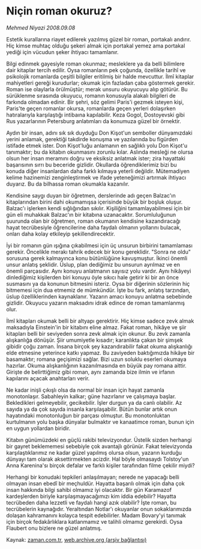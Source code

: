 # Niçin roman okuruz?

*Mehmed Niyazi 2008.09.08*

<tr><td class="metin" colspan="2" style="padding-top: 20px; padding-left: 5px; padding-right: 10px;">Estetik kurallarına riayet edilerek yazılmış güzel bir roman, portakalı andırır. Hiç kimse muhtaç olduğu şekeri almak için portakal yemez ama portakal yediği için vücudun şeker ihtiyacı tamamlanır.</td></tr><tr><td class="metin" colspan="2" style="padding-top: 20px; padding-left: 5px; padding-right: 10px;"><p>Bilgi edinmek gayesiyle roman okunmaz; mesleklere ya da belli bilimlere dair kitaplar tercih edilir. Oysa romanların pek çoğunda, özellikle tarihî ve psikolojik romanlarda çeşitli bilgiler eritilmiş bir halde mevcuttur. İlmî kitaplar mahiyetleri gereği kurudurlar; okumak için fazladan çaba göstermek gerekir. Roman ise olaylarla örülmüştür; merak unsuru okuyucuyu alıp götürür. Bu sürüklenme sırasında okuyucu, romanın konusuyla alakalı bilgileri de farkında olmadan edinir. Bir şehri, söz gelimi Paris'i gezmek isteyen kişi, Paris'te geçen romanlar okursa, romanlarda geçen yerleri dolaşırken hatıralarıyla karşılaştığı intibaına kapılabilir. Keza Gogol, Dostoyevski gibi Rus yazarlarının Petersburg anlatımları da konumuza güzel bir örnektir. 
<p> Aydın bir insan, adını sık sık duyduğu Don Kişot'un semboller dünyamızdaki yerini anlamak, gerektiği takdirde konuşma ve yazılarında bu figürden istifade etmek ister. Don Kişot'luğu anlamanın en sağlıklı yolu Don Kişot'u tanımaktır; bu da kitabın okunmasını zorunlu kılar. Aslında mesleği ne olursa olsun her insan meramını doğru ve eksiksiz anlatmak ister; zira hayattaki başarısının sırrı bu beceride gizlidir. Okullarda öğrendiklerimiz bizi bu konuda diğer insanlardan daha farklı kılmaya yeterli değildir. Mütemadiyen kelime hazinemizi zenginleştirmek ve ifade yeteneğimizi artırmak ihtiyacı duyarız. Bu da bilhassa roman okumakla kazanılır. 
<p> Kendisine saygı duyan bir öğretmen, derslerinde adı geçen Balzac'ın kitaplarından birini dahi okumamışsa içerisinde büyük bir boşluk oluşur. Balzac'ı işlerken kendi sığlığından sıkılır. Kişiliğini tamamlayabilmesi için bir gün eli muhakkak Balzac'ın bir kitabına uzanacaktır. Sorumluluğunun şuurunda olan bir öğretmen, roman okumanın kendisine kazandıracağı hayat tecrübesiyle öğrencilerine daha faydalı olmanın yollarını bulacak, onları daha kolay etkileyip şekillendirecektir. 
<p> İyi bir romanın gün ışığına çıkabilmesi için üç unsurun birbirini tamamlaması gerekir. Öncelikle merakı tahrik edecek bir konu gereklidir. "Sonra ne oldu" sorusuna gerek kalmayınca konu bütünlüğüne kavuşmuştur. İkinci önemli unsur anlatış şeklidir. Üslup, plan dediğimiz bu unsurun ayrılmaz ve en önemli parçasıdır. Aynı konuyu anlatmanın sayısız yolu vardır. Aynı hikâyeyi dinlediğimiz kişilerden biri konuyu öyle sıkıcı hale getirir ki bir an önce susmasını ya da konunun bitmesini isteriz. Oysa bir diğerinin sözlerinin hiç bitmemesi için dua etmemiz de mümkündür. İşte bu fark, anlatış tarzından, üslup özelliklerinden kaynaklanır. Yazarın amacı konuyu anlatma sebebinde gizlidir. Okuyucu yazarın maksadını idrak edince de roman tamamlanmış olur. 
<p> İlmî kitapları okumak belli bir altyapı gerektirir. Hiç kimse sadece zevk almak maksadıyla Einstein'in bir kitabını eline almaz. Fakat roman, hikâye ve şiir kitapları belli bir seviyeden sonra zevk almak için okunur. Bu zevk zamanla alışkanlığa dönüşür. Şiir umumiyetle kısadır; karanlıkta çakan bir şimşek gibidir çoğu zaman. İnsana birçok şey kazandırabilir fakat okuma alışkanlığı elde etmesine yeterince katkı yapmaz. Bu zaviyeden baktığımızda hikâye bir basamaktır; romana geçişimizi sağlar. Bizi uzun soluklu eserleri okumaya hazırlar. Okuma alışkanlığının kazanılmasında en büyük pay romana aittir. Girişte de belirttiğimiz gibi roman, aynı zamanda bize ilmin ve irfanın kapılarını açacak anahtarları verir.
<p> Ne kadar inişli çıkışlı olsa da normal bir insan için hayat zamanla monotonlaşır. Sabahleyin kalkar; güne hazırlanır ve çalışmaya başlar. Bekledikleri gelmeyebilir, gecikebilir. İşler durgun ya da canlı olabilir. Az sayıda ya da çok sayıda insanla karşılaşabilir. Bütün bunlar artık onun hayatındaki monotonluğun bir parçası olmuştur. Bu monotonluktan kurtulmanın yolu başka dünyalar bulmaktır ve kanaatimce roman, bunun için en uygun yollardan biridir. 
<p> Kitabın günümüzdeki en güçlü rakibi televizyondur. Üstelik sizden herhangi bir gayret beklememesi sebebiyle çok avantajlı görünür. Fakat televizyonda karşılaştıklarımız ne kadar güzel yapılmış olursa olsun, yazarın kurduğu dünyayı tam olarak aksettirmekten acizdir. Hal böyle olmasaydı Tolstoy'un Anna Karenina'sı birçok defalar ve farklı kişiler tarafından filme çekilir miydi?
<p>Herhangi bir konudaki tepkileri anlaşılmayan; nerede ne yapacağı belli olmayan insan ebedî bir meçhuldür. Hayatta başarılı olmak için daha çok insan hakkında bilgi sahibi olmamız iyi olacaktır. Bir gün Karamazof kardeşlerden biriyle karşılaşmayacağımızı kim iddia edebilir? Hayatta tecrübeden daha lezzetli ve faydalı hangi azık olabilir? İşte roman, bu tecrübelerin kaynağıdır. Yeraltından Notlar'ı okuyanlar onun sokaklarımızda dolaşan kahramanını kolayca tespit edebilirler. Madam Bovary'yi tanımak için birçok fedakârlıklara katlanmamız ve talihli olmamız gerekirdi. Oysa Flaubert onu bizlere ne güzel anlatmış. <br/></p></p></p></p></p></p></p></p></td></tr>

Kaynak: [zaman.com.tr](http://zaman.com.tr/yazar.do?yazino=735476), [web.archive.org (arşiv bağlantısı)](http://web.archive.org/web/20080912191459/http://www.zaman.com.tr:80/yazar.do?yazino=735476)
